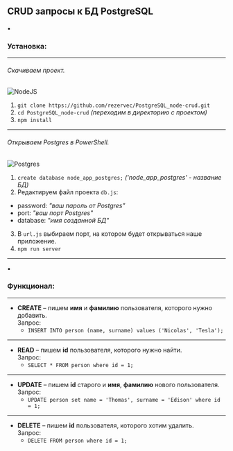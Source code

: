 ## CRUD запросы к БД PostgreSQL

:black_small_square:

### Установка:
---
###### Скачиваем проект.
![NodeJS](https://img.shields.io/badge/node.js-6DA55F?style=for-the-badge&logo=node.js&logoColor=white)
1. ```git clone https://github.com/rezervec/PostgreSQL_node-crud.git```
2. ```cd PostgreSQL_node-crud``` *(переходим в директорию с проектом)*
3. ```npm install```
---
###### Открываем Postgres в PowerShell.
![Postgres](https://img.shields.io/badge/postgres-%23316192.svg?style=for-the-badge&logo=postgresql&logoColor=white)
1. ``` create database node_app_postgres; ``` *('node_app_postgres' - название БД)*
2. Редактируем файл проекта ```db.js```:
- password: *"ваш пароль от Postgres"*
- port: *"ваш порт Postgres"*
- database: *"имя созданной БД"*
3. В ```url.js``` выбираем порт, на котором будет открываться наше приложение.
4. ```npm run server```
---

:black_small_square:

### Функционал:
---
- __CREATE__ – пишем **имя** и **фамилию** пользователя, которого нужно добавить.  
Запрос:
    - ```INSERT INTO person (name, surname) values ('Nicolas', 'Tesla');```
---
- __READ__ – пишем **id** пользователя, которого нужно найти.  
Запрос:
    - ```SELECT * FROM person where id = 1;```
---
- __UPDATE__ – пишем **id** старого и **имя**, **фамилию** нового пользователя.  
Запрос:
    - ```UPDATE person set name = 'Thomas', surname = 'Edison' where id = 1;```
---
- __DELETE__ – пишем **id** пользователя, которого хотим удалить.  
Запрос:
    - ```DELETE FROM person where id = 1;```